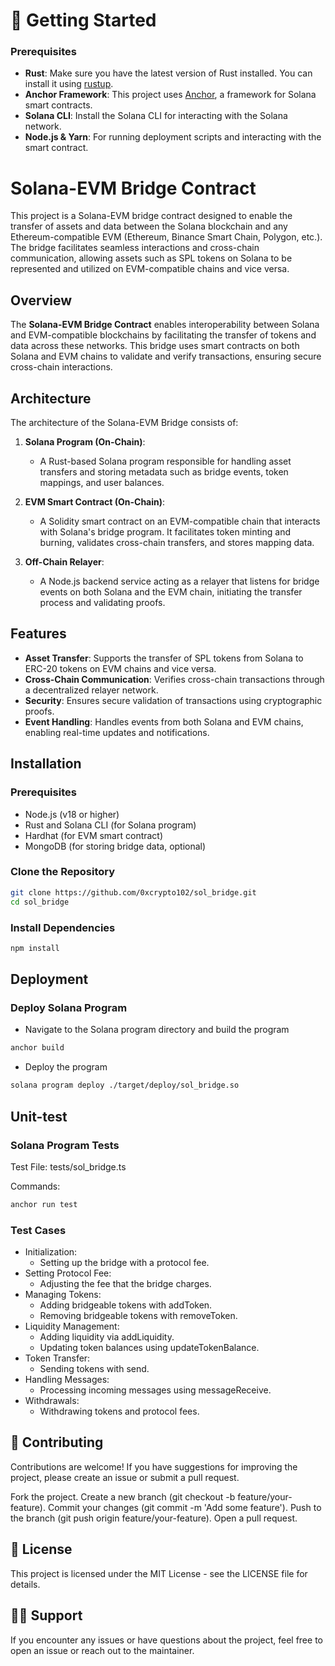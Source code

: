 # 🚀 Getting Started

### Prerequisites

- **Rust**: Make sure you have the latest version of Rust installed. You can install it using [rustup](https://rustup.rs/).
- **Anchor Framework**: This project uses [Anchor](https://project-serum.github.io/anchor/getting-started/installation.html), a framework for Solana smart contracts.
- **Solana CLI**: Install the Solana CLI for interacting with the Solana network.
- **Node.js & Yarn**: For running deployment scripts and interacting with the smart contract.
  
# Solana-EVM Bridge Contract

This project is a Solana-EVM bridge contract designed to enable the transfer of assets and data between the Solana blockchain and any Ethereum-compatible EVM (Ethereum, Binance Smart Chain, Polygon, etc.). 
The bridge facilitates seamless interactions and cross-chain communication, allowing assets such as SPL tokens on Solana to be represented and utilized on EVM-compatible chains and vice versa.

## Overview

The **Solana-EVM Bridge Contract** enables interoperability between Solana and EVM-compatible blockchains by facilitating the transfer of tokens and data across these networks. This bridge uses smart contracts on both Solana and EVM chains to validate and verify transactions, ensuring secure cross-chain interactions.

## Architecture

The architecture of the Solana-EVM Bridge consists of:

1. **Solana Program (On-Chain)**:
   - A Rust-based Solana program responsible for handling asset transfers and storing metadata such as bridge events, token mappings, and user balances.

2. **EVM Smart Contract (On-Chain)**:
   - A Solidity smart contract on an EVM-compatible chain that interacts with Solana's bridge program. It facilitates token minting and burning, validates cross-chain transfers, and stores mapping data.

3. **Off-Chain Relayer**:
   - A Node.js backend service acting as a relayer that listens for bridge events on both Solana and the EVM chain, initiating the transfer process and validating proofs.

## Features

- **Asset Transfer**: Supports the transfer of SPL tokens from Solana to ERC-20 tokens on EVM chains and vice versa.
- **Cross-Chain Communication**: Verifies cross-chain transactions through a decentralized relayer network.
- **Security**: Ensures secure validation of transactions using cryptographic proofs.
- **Event Handling**: Handles events from both Solana and EVM chains, enabling real-time updates and notifications.

## Installation

### Prerequisites

- Node.js (v18 or higher)
- Rust and Solana CLI (for Solana program)
- Hardhat (for EVM smart contract)
- MongoDB (for storing bridge data, optional)

### Clone the Repository

```bash
git clone https://github.com/0xcrypto102/sol_bridge.git
cd sol_bridge

```

### Install Dependencies

```bash
npm install
```

## Deployment

### Deploy Solana Program

- Navigate to the Solana program directory and build the program
```bash
anchor build
```
- Deploy the program
```bash
solana program deploy ./target/deploy/sol_bridge.so
```

## Unit-test

### Solana Program Tests

Test File: tests/sol_bridge.ts

Commands:
```bash
anchor run test
```

### Test Cases

- Initialization:
  - Setting up the bridge with a protocol fee.
- Setting Protocol Fee:
  - Adjusting the fee that the bridge charges.
- Managing Tokens:
  - Adding bridgeable tokens with addToken.
  - Removing bridgeable tokens with removeToken.
- Liquidity Management:
  - Adding liquidity via addLiquidity.
  - Updating token balances using updateTokenBalance.
- Token Transfer:
  - Sending tokens with send.
- Handling Messages:
  - Processing incoming messages using messageReceive.
- Withdrawals:
  - Withdrawing tokens and protocol fees.


## 🤝 Contributing
Contributions are welcome! If you have suggestions for improving the project, please create an issue or submit a pull request.

Fork the project.
Create a new branch (git checkout -b feature/your-feature).
Commit your changes (git commit -m 'Add some feature').
Push to the branch (git push origin feature/your-feature).
Open a pull request.

## 📜 License
This project is licensed under the MIT License - see the LICENSE file for details.

## 🙋‍♂️ Support
If you encounter any issues or have questions about the project, feel free to open an issue or reach out to the maintainer.
